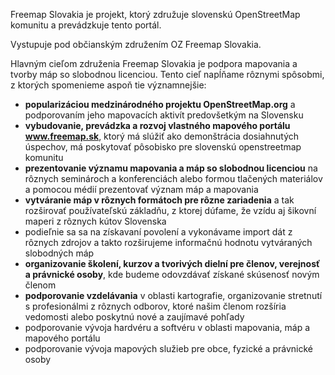 Freemap Slovakia je projekt, ktorý združuje slovenskú OpenStreetMap komunitu a prevádzkuje tento portál.

Vystupuje pod občianským združením OZ Freemap Slovakia.

Hlavným cieľom združenia Freemap Slovakia je podpora mapovania a tvorby máp so slobodnou licenciou. Tento cieľ napĺňame rôznymi spôsobmi, z ktorých spomenieme aspoň tie významnejšie:

- **popularizáciou medzinárodného projektu OpenStreetMap.org** a podporovaním jeho mapovacích aktivít predovšetkým na Slovensku
- **vybudovanie, prevádzka a rozvoj vlastného mapového portálu www.freemap.sk**, ktorý má slúžiť ako demonštrácia dosiahnutých úspechov, má poskytovať pôsobisko pre slovenskú openstreetmap komunitu
- **prezentovanie významu mapovania a máp so slobodnou licenciou** na rôznych seminároch a konferenciách alebo formou tlačených materiálov a pomocou médií prezentovať význam máp a mapovania
- **vytváranie máp v rôznych formátoch pre rôzne zariadenia** a tak rozširovať používateľskú základňu, z ktorej dúfame, že vzídu aj šikovní maperi z rôznych kútov Slovenska
- podieľnie sa sa na získavaní povolení a vykonávame import dát z rôznych zdrojov a takto rozširujeme informačnú hodnotu vytváraných slobodných máp
- **organizovanie školení, kurzov a tvorivých dielní pre členov, verejnosť a právnické osoby**, kde budeme odovzdávať získané skúsenosť novým členom
- **podporovanie vzdelávania** v oblasti kartografie, organizovanie stretnutí s profesionálmi z rôznych odborov, ktoré našim členom rozšíria vedomosti alebo poskytnú nové a zaujímavé pohľady
- podporovanie vývoja hardvéru a softvéru v oblasti mapovania, máp a mapového portálu
- podporovanie vývoja mapových služieb pre obce, fyzické a právnické osoby
